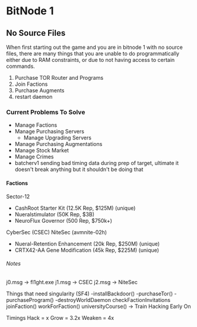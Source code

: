 # BitNode 1

## No Source Files

When first starting out the game and you are in bitnode 1 with no source files, there are many things that you are unable to do programmatically either due to RAM constraints, or due to not having access to certain commands.

1. Purchase TOR Router and Programs
2. Join Factions
3. Purchase Augments
4. restart daemon

### Current Problems To Solve

- Manage Factions
- Manage Purchasing Servers
    - Manage Upgrading Servers
- Manage Purchasing Augmentations
- Manage Stock Market
- Manage Crimes
- batcherv1 sending bad timing data during prep of target, ultimate it doesn't break anything but it shouldn't be doing that

#### Factions

Sector-12

- CashRoot Starter Kit (12.5K Rep, $125M) (unique)
- Nueralstimulator (50K Rep, $3B)
- NeuroFlux Governor (500 Rep, $750k+)

CyberSec (CSEC)
NiteSec (avmnite-02h)

- Nueral-Retention Enhancement (20k Rep, $250M) (unique)
- CRTX42-AA Gene Modification (45k Rep, $225M) (unique)

###### Notes

j0.msg -> fl1ght.exe
j1.msg -> CSEC
j2.msg -> NiteSec

Things that need singularity (SF4)
-installBackdoor()
-purchaseTor()
-purchaseProgram()
-destroyWorldDaemon
checkFactionInvitations
joinFaction()
workForFaction()
universityCourse() -> Train Hacking Early On

Timings
Hack = x
Grow = 3.2x
Weaken = 4x
